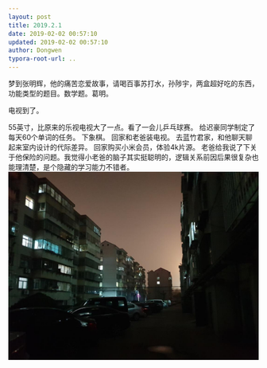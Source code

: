 ```yaml
---
layout: post
title: 2019.2.1
date: 2019-02-02 00:57:10
updated: 2019-02-02 00:57:10
author: Dongwen
typora-root-url: ..
---
```




梦到张明辉，他的痛苦恋爱故事，请喝百事苏打水，孙陟宇，两盒超好吃的东西，功能类型的题目。数学题。葛明。

电视到了。

55英寸，比原来的乐视电视大了一点。看了一会儿乒乓球赛。
给迟豪同学制定了每天60个单词的任务。
下象棋。
回家和老爸装电视。
去蓝竹君家，和他聊天聊起来室内设计的代际差异。
回家购买小米会员，体验4k片源。
老爸给我说了下关于他保险的问题。我觉得小老爸的脑子其实挺聪明的，逻辑关系前因后果很复杂也能理清楚，是个隐藏的学习能力不错者。 ![](/img/in-post/x57842794.jpg)
